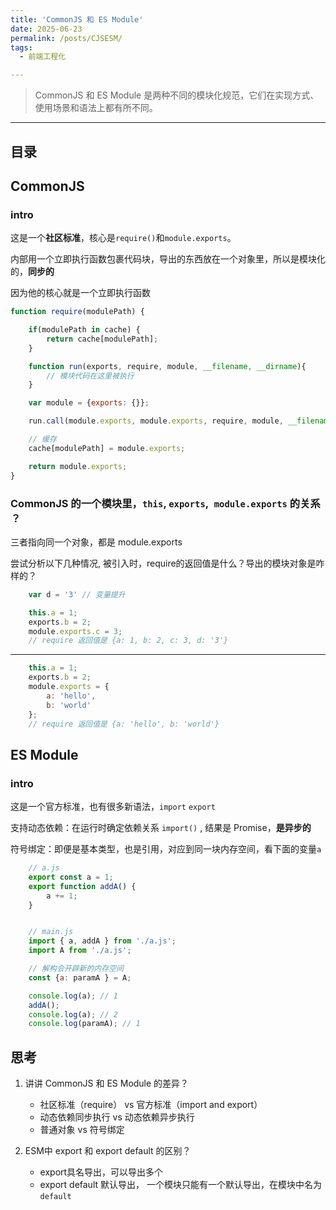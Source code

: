 ```yaml
---
title: 'CommonJS 和 ES Module'
date: 2025-06-23
permalink: /posts/CJSESM/
tags:
  - 前端工程化

---
```


> CommonJS 和 ES Module 是两种不同的模块化规范，它们在实现方式、使用场景和语法上都有所不同。

---- 

## 目录


## CommonJS

### intro
    
这是一个**社区标准**，核心是`require()`和`module.exports`。
    
内部用一个立即执行函数包裹代码块，导出的东西放在一个对象里，所以是模块化的，**同步的**
    
因为他的核心就是一个立即执行函数

```js
function require(modulePath) {

    if(modulePath in cache) { 
        return cache[modulePath];
    }

    function run(exports, require, module, __filename, __dirname){
        // 模块代码在这里被执行
    }

    var module = {exports: {}};

    run.call(module.exports, module.exports, require, module, __filename, __dirname);

    // 缓存
    cache[modulePath] = module.exports;

    return module.exports;
}

```

### CommonJS 的一个模块里，`this`, `exports`,` module.exports` 的关系 ？
    
三者指向同一个对象，都是 module.exports 
    
尝试分析以下几种情况, 被引入时，require的返回值是什么？导出的模块对象是咋样的？
    
```js
    var d = '3' // 变量提升

    this.a = 1;
    exports.b = 2;
    module.exports.c = 3;
    // require 返回值是 {a: 1, b: 2, c: 3, d: '3'}   
```

---

```js
    this.a = 1;
    exports.b = 2;
    module.exports = {
        a: 'hello',
        b: 'world'
    };
    // require 返回值是 {a: 'hello', b: 'world'}    
```


## ES Module

### intro
    
这是一个官方标准，也有很多新语法，`import` `export`
    
支持动态依赖：在运行时确定依赖关系 `import()` , 结果是 Promise，**是异步的**
    
符号绑定：即便是基本类型，也是引用，对应到同一块内存空间，看下面的变量`a`
    
```js
    // a.js
    export const a = 1;
    export function addA() {
        a += 1;
    }


    // main.js
    import { a, addA } from './a.js';
    import A from './a.js';

    // 解构会开辟新的内存空间
    const {a: paramA } = A;

    console.log(a); // 1
    addA();
    console.log(a); // 2
    console.log(paramA); // 1
```






## 思考

1. 讲讲 CommonJS 和 ES Module 的差异？
    - 社区标准（require） vs 官方标准（import and export）
    - 动态依赖同步执行 vs 动态依赖异步执行
    - 普通对象 vs 符号绑定

2. ESM中 export 和 export default 的区别？
    - export具名导出，可以导出多个
    - export default 默认导出， 一个模块只能有一个默认导出，在模块中名为`default`
